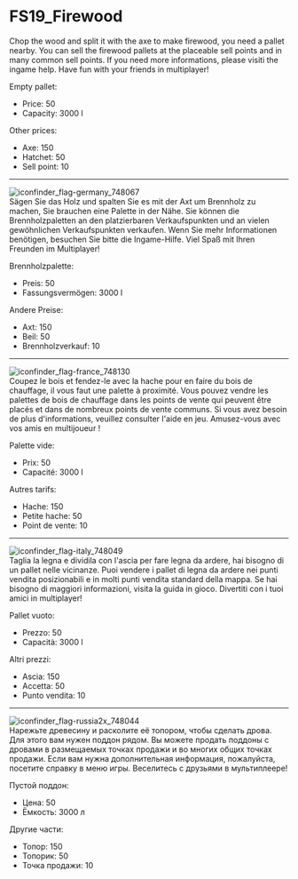 # FS19_Firewood

Chop the wood and split it with the axe to make firewood, you need a pallet nearby.
You can sell the firewood pallets at the placeable sell points and in many common sell points.
If you need more informations, please visiti the ingame help.
Have fun with your friends in multiplayer!

Empty pallet:
 - Price: 50
 - Capacity: 3000 l

Other prices:
- Axe: 150
- Hatchet: 50
- Sell point: 10

---
![iconfinder_flag-germany_748067](https://user-images.githubusercontent.com/7534621/114938948-08f06580-9e40-11eb-9bd9-cd9733f1c6bc.png)  
Sägen Sie das Holz und spalten Sie es mit der Axt um Brennholz zu machen, Sie brauchen eine Palette in der Nähe.
Sie können die Brennholzpaletten an den platzierbaren Verkaufspunkten und an vielen gewöhnlichen Verkaufspunkten verkaufen.
Wenn Sie mehr Informationen benötigen, besuchen Sie bitte die Ingame-Hilfe.
Viel Spaß mit Ihren Freunden im Multiplayer!

Brennholzpalette:
- Preis: 50
- Fassungsvermögen: 3000 l

Andere Preise:
- Axt: 150
- Beil: 50
- Brennholzverkauf: 10

---
![iconfinder_flag-france_748130](https://user-images.githubusercontent.com/7534621/114938931-02fa8480-9e40-11eb-84bb-b0c216000de9.png)  
Coupez le bois et fendez-le avec la hache pour en faire du bois de chauffage, il vous faut une palette à proximité.
Vous pouvez vendre les palettes de bois de chauffage dans les points de vente qui peuvent être placés et dans de nombreux points de vente communs.
Si vous avez besoin de plus d'informations, veuillez consulter l'aide en jeu.
Amusez-vous avec vos amis en multijoueur !

Palette vide:
- Prix: 50
- Capacité: 3000 l

Autres tarifs:
- Hache: 150
- Petite hache: 50
- Point de vente: 10

---
![iconfinder_flag-italy_748049](https://user-images.githubusercontent.com/7534621/114938787-d3e41300-9e3f-11eb-9554-0e40597cec5d.png)  
Taglia la legna e dividila con l'ascia per fare legna da ardere, hai bisogno di un pallet nelle vicinanze.
Puoi vendere i pallet di legna da ardere nei punti vendita posizionabili e in molti punti vendita standard della mappa.
Se hai bisogno di maggiori informazioni, visita la guida in gioco.
Divertiti con i tuoi amici in multiplayer!

Pallet vuoto:
- Prezzo: 50
- Capacità: 3000 l

Altri prezzi:
- Ascia: 150
- Accetta: 50
- Punto vendita: 10

---
![iconfinder_flag-russia2x_748044](https://user-images.githubusercontent.com/7534621/114941148-122f0180-9e43-11eb-8cef-77f5ecc31cd8.png)  
Нарежьте древесину и расколите её топором, чтобы сделать дрова. Для этого вам нужен поддон рядом.
Вы можете продать поддоны с дровами в размещаемых точках продажи и во многих общих точках продажи.
Если вам нужна дополнительная информация, пожалуйста, посетите справку в меню игры.
Веселитесь с друзьями в мультиплеере!

Пустой поддон:
 - Цена: 50
 - Ёмкость: 3000 л

Другие части:
- Топор: 150
- Топорик: 50
- Точка продажи: 10
